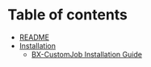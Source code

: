 # Table of contents

* [README](README.md)
* [Installation](installation/README.md)
  * [BX-CustomJob Installation Guide](Installation/installation.md)

